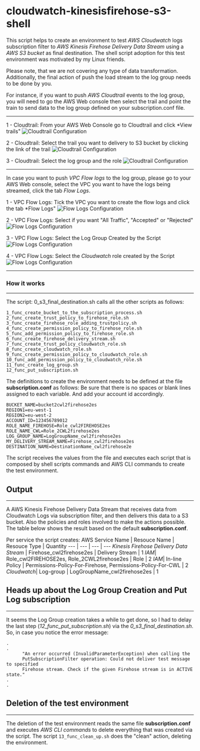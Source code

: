# cloudwatch-kinesisfirehose-s3-shell
This script helps to create an environment to test *AWS Cloudwatch* logs subscription filter to *AWS Kinesis Firehose Delivery Data Stream* using a *AWS S3 bucket* as final destination. The shell script adoption for this test environment was motivated by my Linux friends. 

Please note, that we are not covering any type of data transformation. Additionally, the final action of push the load stream to the log group needs to be done by you. 

For instance, if you want to push *AWS Cloudtrail* events to the log group, you will need to go the AWS Web console then select the trail and point the train to send data to the log group defined on your subscription.conf file. 

---
 1 - Cloudtrail: From your AWS Web Console go to Cloudtrail and click *View trails"
![Cloudtrail Configuration](https://github.com/thiagofborn/cloudwatch-kinesisfirehose-s3-shell/blob/master/images/cloudtrail-0.png "Cloudtrail Events")

 2 - Cloudtrail: Select the trail you want to delivery to S3 bucket by clicking the link of the trail
![Cloudtrail Configuration](https://github.com/thiagofborn/cloudwatch-kinesisfirehose-s3-shell/blob/master/images/cloudtrail-1.png "Cloudtrail Events")

3 - Cloudtrail: Select the log group and the role
![Cloudtrail Configuration](https://github.com/thiagofborn/cloudwatch-kinesisfirehose-s3-shell/blob/master/images/cloudtrail-2.png "Cloudtrail Events")

---

In case you want to push *VPC Flow logs* to the log group, please go to your AWS Web console, select the VPC you want to have the logs being streamed, click the tab *Flow Logs*. 

1 - VPC Flow Logs: Tick the VPC you want to create the flow logs and click the tab *Flow Logs"
![Flow Logs Configuration](https://github.com/thiagofborn/cloudwatch-kinesisfirehose-s3-shell/blob/master/images/flow-0.png "VPC Flow Logs")

 2 - VPC Flow Logs: Select if you want "All Traffic", "Accepted" or "Rejected"
![Flow Logs Configuration](https://github.com/thiagofborn/cloudwatch-kinesisfirehose-s3-shell/blob/master/images/flow-1.png "VPC Flow Logs")

 3 - VPC Flow Logs: Select the Log Group Created by the Script
![Flow Logs Configuration](https://github.com/thiagofborn/cloudwatch-kinesisfirehose-s3-shell/blob/master/images/flow-2.png "VPC Flow Logs")

 4 - VPC Flow Logs: Select the *Cloudwatch* role created by the Script
![Flow Logs Configuration](https://github.com/thiagofborn/cloudwatch-kinesisfirehose-s3-shell/blob/master/images/flow-3.png "VPC Flow Logs")

---

### How it works
---
The script: 0_s3_final_destination.sh calls all the other scripts as follows:

```
1_func_create_bucket_to_the_subscription_process.sh
2_func_create_trust_policy_to_firehose_role.sh
3_func_create_firehose_role_adding_trustpolicy.sh
4_func_create_permission_policy_to_firehose_role.sh
5_func_add_permission_policy_to_firehose_role.sh
6_func_create_firehose_delivery_stream.sh
7_func_create_trust_policy_cloudwatch_role.sh
8_func_create_cloudwatch_role.sh
9_func_create_permission_policy_to_cloudwatch_role.sh
10_func_add_permission_policy_to_cloudwatch_role.sh
11_func_create_log_group.sh
12_func_put_subscription.sh
```

The definitions to create the environment needs to be defined at the file **subscription.conf** as follows:
Be sure that there is no spaces or blank lines assigned to each variable. And add your account id accordingly.
```
BUCKET_NAME=bucket2cwl2firehose2es
REGION1=eu-west-1
REGION2=eu-west-2
ACCOUNT_ID=123456789012
ROLE_NAME_FIREHOSE=Role_cwl2FIREHOSE2es
ROLE_NAME_CWL=Role_2CWL2firehose2es
LOG_GROUP_NAME=LogGroupName_cwl2firehose2es
MY_DELIVERY_STREAM_NAME=Firehose_cwl2firehose2es
DESTINATION_NAME=DestinationName_cwl2firehose2e
```

The script receives the values from the file and executes each script that is composed by shell scripts commands and AWS CLI commands to create the test environment. 

## Output 
---
A AWS Kinesis Firehose Delivery Data Stream that receives data from Cloudwatch Logs via subscription filter, and then delivers this data to a S3 bucket. Also the policies and roles involved to make the actions possible. The table below shows the result based on the default **subscription.conf**. 


Per service the script creates: 
AWS Service Name | Resouce Name | Resouce Type | Quantity
--- | --- | --- | ---
*Kinesis Firehose Delivery Data Stream* | Firehose_cwl2firehose2es | Delivery Stream | 1
*IAM*| Role_cwl2FIREHOSE2es, Role_2CWL2firehose2es | Role |  2
*IAM*| In-line Policy | Permissions-Policy-For-Firehose, Permissions-Policy-For-CWL | 2
*Cloudwatch*| Log-group | LogGroupName_cwl2firehose2es | 1

## Heads up about the Log Group Creation and Put Log subscription
---
It seems the Log Group creation takes a while to get done, so I had to delay the last step (*12_func_put_subscription.sh*) via the *0_s3_final_destination.sh*. 
So, in case you notice the error message: 
```
.                                                                                 .
      "An error occurred (InvalidParameterException) when calling the 
      PutSubscriptionFilter operation: Could not deliver test message to specified 
      Firehose stream. Check if the given Firehose stream is in ACTIVE state."
.                                                                                 .
```

## Deletion of the test environment 
---
The deletion of the test environment reads the same file **subscription.conf** and executes *AWS CLI commands* to delete everything that was created via the script. The script ```13_func_clean_up.sh``` does the "clean" action, deleting the environment. 










